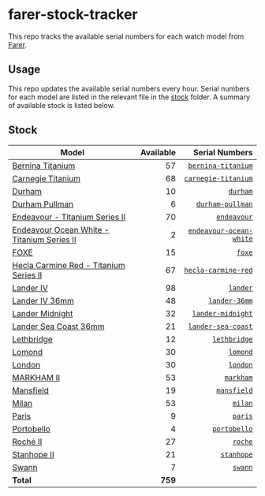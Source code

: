 # farer-stock-tracker

This repo tracks the available serial numbers for each watch model from [Farer](https://farer.com).

## Usage

This repo updates the available serial numbers every hour. Serial numbers for each model are listed in the relevant file in the [stock](./stock) folder. A summary of available stock is listed below.

## Stock

| Model | Available | Serial Numbers |
| ----- | --------: | -------------: |
| [Bernina Titanium](https://usd.farer.com/products/bernina-titanium) | 57 | [`bernina-titanium`](./stock/bernina-titanium) |
| [Carnegie Titanium](https://usd.farer.com/products/carnegie-titanium) | 68 | [`carnegie-titanium`](./stock/carnegie-titanium) |
| [Durham](https://usd.farer.com/products/durham) | 10 | [`durham`](./stock/durham) |
| [Durham Pullman](https://usd.farer.com/products/durham-pullman) | 6 | [`durham-pullman`](./stock/durham-pullman) |
| [Endeavour - Titanium Series II](https://usd.farer.com/products/endeavour) | 70 | [`endeavour`](./stock/endeavour) |
| [Endeavour Ocean White - Titanium Series II](https://usd.farer.com/products/endeavour-ocean-white) | 2 | [`endeavour-ocean-white`](./stock/endeavour-ocean-white) |
| [FOXE](https://usd.farer.com/products/foxe) | 15 | [`foxe`](./stock/foxe) |
| [Hecla Carmine Red - Titanium Series II](https://usd.farer.com/products/hecla-carmine-red) | 67 | [`hecla-carmine-red`](./stock/hecla-carmine-red) |
| [Lander IV](https://usd.farer.com/products/lander) | 98 | [`lander`](./stock/lander) |
| [Lander IV 36mm](https://usd.farer.com/products/lander-36mm) | 48 | [`lander-36mm`](./stock/lander-36mm) |
| [Lander Midnight](https://usd.farer.com/products/lander-midnight) | 32 | [`lander-midnight`](./stock/lander-midnight) |
| [Lander Sea Coast 36mm](https://usd.farer.com/products/lander-sea-coast) | 21 | [`lander-sea-coast`](./stock/lander-sea-coast) |
| [Lethbridge](https://usd.farer.com/products/lethbridge) | 12 | [`lethbridge`](./stock/lethbridge) |
| [Lomond](https://usd.farer.com/products/lomond) | 30 | [`lomond`](./stock/lomond) |
| [London](https://usd.farer.com/products/london) | 30 | [`london`](./stock/london) |
| [MARKHAM II](https://usd.farer.com/products/markham) | 53 | [`markham`](./stock/markham) |
| [Mansfield](https://usd.farer.com/products/mansfield) | 19 | [`mansfield`](./stock/mansfield) |
| [Milan](https://usd.farer.com/products/milan) | 53 | [`milan`](./stock/milan) |
| [Paris](https://usd.farer.com/products/paris) | 9 | [`paris`](./stock/paris) |
| [Portobello](https://usd.farer.com/products/portobello) | 4 | [`portobello`](./stock/portobello) |
| [Roché II](https://usd.farer.com/products/roche) | 27 | [`roche`](./stock/roche) |
| [Stanhope II](https://usd.farer.com/products/stanhope) | 21 | [`stanhope`](./stock/stanhope) |
| [Swann](https://usd.farer.com/products/swann) | 7 | [`swann`](./stock/swann) |
| **Total** | **759** | |
